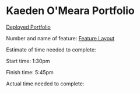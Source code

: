 # Kaeden O'Meara Portfolio

[Deployed Portfolio](https://kaedeno-portfolio.netlify.app/)

Number and name of feature: [Feature Layout](https://trello.com/b/kzkC01R0/portfolio)

Estimate of time needed to complete:

Start time: 1:30pm

Finish time: 5:45pm

Actual time needed to complete: